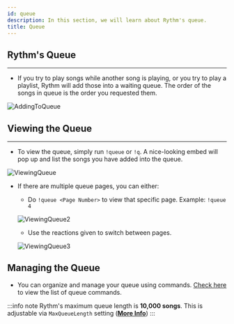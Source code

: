 ```yaml
---
id: queue
description: In this section, we will learn about Rythm's queue.
title: Queue
---
```


## Rythm's Queue
---
  - If you try to play songs while another song is playing, or you try to play a playlist, Rythm will add those into a waiting queue. The order of the songs in queue is the order you requested them.

  ![AddingToQueue](/img/docs/queue/add-to-queue.png)

## Viewing the Queue
---
  - To view the queue, simply run `!queue` or `!q`. A nice-looking embed will pop up and list the songs you have added into the queue.

  ![ViewingQueue](/img/docs/queue/view-queue.png)

  - If there are multiple queue pages, you can either:
    + Do `!queue <Page Number>` to view that specific page. Example: `!queue 4`

    ![ViewingQueue2](/img/docs/queue/view-queue-2.png)

    + Use the reactions given to switch between pages.

    ![ViewingQueue3](/img/docs/queue/view-queue-3.gif)

## Managing the Queue
  - You can organize and manage your queue using commands. [Check here](/commands#queue) to view the list of queue commands.

:::info note
Rythm's maximum queue length is **10,000 songs**. This is adjustable via `MaxQueueLength` setting ([**More Info**](/settings#max-queue-length))
:::
